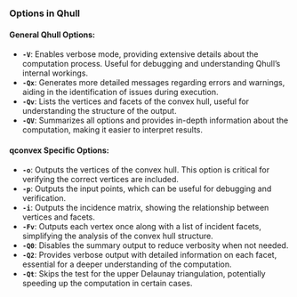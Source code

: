 ### Options in Qhull

#### General Qhull Options:
- **`-V`**: Enables verbose mode, providing extensive details about the computation process. Useful for debugging and understanding Qhull’s internal workings.
- **`-Qx`**: Generates more detailed messages regarding errors and warnings, aiding in the identification of issues during execution.
- **`-Qv`**: Lists the vertices and facets of the convex hull, useful for understanding the structure of the output.
- **`-QV`**: Summarizes all options and provides in-depth information about the computation, making it easier to interpret results.

#### qconvex Specific Options:
- **`-o`**: Outputs the vertices of the convex hull. This option is critical for verifying the correct vertices are included.
- **`-p`**: Outputs the input points, which can be useful for debugging and verification.
- **`-i`**: Outputs the incidence matrix, showing the relationship between vertices and facets.
- **`-Fv`**: Outputs each vertex once along with a list of incident facets, simplifying the analysis of the convex hull structure.
- **`-Q0`**: Disables the summary output to reduce verbosity when not needed.
- **`-Q2`**: Provides verbose output with detailed information on each facet, essential for a deeper understanding of the computation.
- **`-Qt`**: Skips the test for the upper Delaunay triangulation, potentially speeding up the computation in certain cases.
